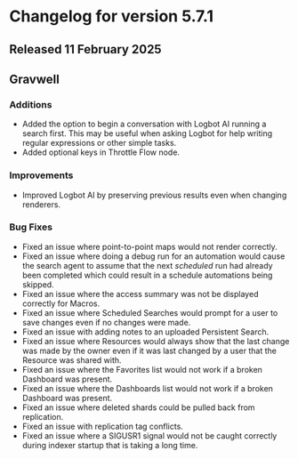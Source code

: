 # Changelog for version 5.7.1

## Released 11 February 2025

## Gravwell

### Additions

* Added the option to begin a conversation with Logbot AI running a search first. This may be useful when asking Logbot for help writing regular expressions or other simple tasks. 
* Added optional keys in Throttle Flow node. 

### Improvements

* Improved Logbot AI by preserving previous results even when changing renderers.

### Bug Fixes

* Fixed an issue where point-to-point maps would not render correctly.
* Fixed an issue where doing a debug run for an automation would cause the search agent to assume that the next _scheduled_ run had already been completed which could result in a schedule automations being skipped. 
* Fixed an issue where the access summary was not be displayed correctly for Macros.
* Fixed an issue where Scheduled Searches would prompt for a user to save changes even if no changes were made.
* Fixed an issue with adding notes to an uploaded Persistent Search.
* Fixed an issue where Resources would always show that the last change was made by the owner even if it was last changed by a user that the Resource was shared with.
* Fixed an issue where the Favorites list would not work if a broken Dashboard was present.
* Fixed an issue where the Dashboards list would not work if a broken Dashboard was present.
* Fixed an issue where deleted shards could be pulled back from replication. 
* Fixed an issue with replication tag conflicts. 
* Fixed an issue where a SIGUSR1 signal would not be caught correctly during indexer startup that is taking a long time.